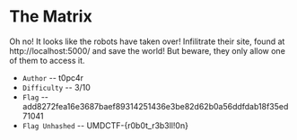 # The Matrix

Oh no! It looks like the robots have taken over! Infilitrate their site, found at http://localhost:5000/ and save the world! But beware, they only allow one of them to access it.

- `Author` -- t0pc4r
- `Difficulty` -- 3/10
- `Flag` -- add8272fea16e3687baef89314251436e3be82d62b0a56ddfdab18f35ed71041
- `Flag Unhashed` -- UMDCTF-{r0b0t_r3b3ll!0n}
